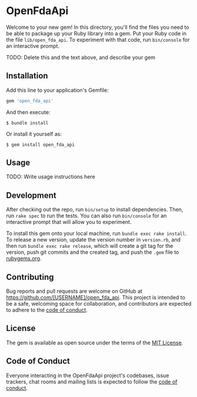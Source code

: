 # OpenFdaApi

Welcome to your new gem! In this directory, you'll find the files you need to be able to package up your Ruby library into a gem. Put your Ruby code in the file `lib/open_fda_api`. To experiment with that code, run `bin/console` for an interactive prompt.

TODO: Delete this and the text above, and describe your gem

## Installation

Add this line to your application's Gemfile:

```ruby
gem 'open_fda_api'
```

And then execute:

    $ bundle install

Or install it yourself as:

    $ gem install open_fda_api

## Usage

TODO: Write usage instructions here

## Development

After checking out the repo, run `bin/setup` to install dependencies. Then, run `rake spec` to run the tests. You can also run `bin/console` for an interactive prompt that will allow you to experiment.

To install this gem onto your local machine, run `bundle exec rake install`. To release a new version, update the version number in `version.rb`, and then run `bundle exec rake release`, which will create a git tag for the version, push git commits and the created tag, and push the `.gem` file to [rubygems.org](https://rubygems.org).

## Contributing

Bug reports and pull requests are welcome on GitHub at https://github.com/[USERNAME]/open_fda_api. This project is intended to be a safe, welcoming space for collaboration, and contributors are expected to adhere to the [code of conduct](https://github.com/[USERNAME]/open_fda_api/blob/master/CODE_OF_CONDUCT.md).

## License

The gem is available as open source under the terms of the [MIT License](https://opensource.org/licenses/MIT).

## Code of Conduct

Everyone interacting in the OpenFdaApi project's codebases, issue trackers, chat rooms and mailing lists is expected to follow the [code of conduct](https://github.com/[USERNAME]/open_fda_api/blob/master/CODE_OF_CONDUCT.md).
